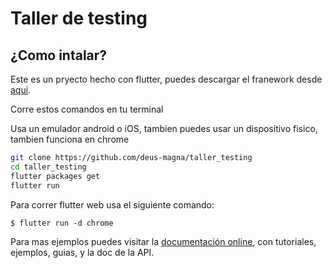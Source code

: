 # Taller de testing

## ¿Como intalar?

Este es un pryecto hecho con flutter, puedes descargar el franework desde [aqui](https://flutter.dev/docs/get-started/install).

Corre estos comandos en tu terminal

Usa un emulador android o iOS, tambien puedes usar un dispositivo fisico, tambien funciona en chrome

```sh
git clone https://github.com/deus-magna/taller_testing
cd taller_testing
flutter packages get
flutter run
```
Para correr flutter web usa el siguiente comando:
```
$ flutter run -d chrome
```

Para mas ejemplos puedes visitar la
[documentación online](https://flutter.dev/docs), con tutoriales,
ejemplos, guias, y la doc de la API.
